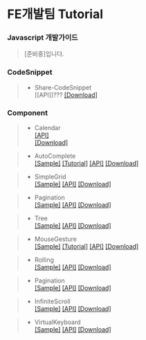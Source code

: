 # FE개발팀 Tutorial

### Javascript 개발가이드
>  [준비중]입니다.

### CodeSnippet
> - Share-CodeSnippet <br> [[API]]???
[[Download]](https://github.nhnent.com/fe/share-code-snippet)

### Component

> - Calendar <br> [[API]](https://github.nhnent.com/pages/fe/component-calendar/)  
[[Download]](https://github.nhnent.com/FE/Component-Calendar)

> - AutoComplete <br> 
[[Sample]](https://github.nhnent.com/pages/FE/Component-AutoComplete/sample/default.html)
[[Tutorial]](https://github.nhnent.com/FE/Component-AutoComplete/wiki/Component-AutoComplete) [[API]](https://github.nhnent.com/pages/FE/Component-AutoComplete/)
[[Download]](https://github.nhnent.com/pages/FE/Component-AutoComplete/dist/)

> - SimpleGrid <br>  [[Sample]](https://github.nhnent.com/pages/fe/component-simple-grid/tutorial-sample1.html)
[[API]](https://github.nhnent.com/pages/fe/component-simple-grid/)  [[Download]](https://github.nhnent.com/fe/component-simple-grid)

> - Pagination <br>  [[Sample]](https://github.nhnent.com/pages/FE/Component-Pagination/sample/)
[[API]](https://github.nhnent.com/pages/FE/Component-Pagination/)  [[Download]](https://github.nhnent.com/FE/Component-Pagination/tree/dist)

> - Tree       <br>  [[Sample]](https://github.nhnent.com/pages/FE/Component-Tree/sample/) [[API]](https://github.nhnent.com/pages/FE/Component-Tree/)  [[Download]](https://github.nhnent.com/FE/Component-Tree/tree/dist)

> - MouseGesture <br>   [[Sample]](http://github.nhnent.com/pages/FE/Component-MouseGesture/sample/index.html)
[[Tutorial]](https://github.nhnent.com/FE/Component-MouseGesture/wiki) [[API]](http://github.nhnent.com/pages/FE/Component-MouseGesture/)  [[Download]](https://github.nhnent.com/pages/FE/Component-MouseGesture/dist/)

> - Rolling <br> [[Sample]](https://github.nhnent.com/pages/FE/Component-Rolling/sample/)
[[API]](https://github.nhnent.com/pages/FE/Component-Rolling/)  [[Download]](https://github.nhnent.com/FE/Component-Rolling/tree/dist)

> - Pagination <br> [[Sample]](https://github.nhnent.com/pages/FE/Component-Pagination/sample/)
[[API]](https://github.nhnent.com/pages/FE/Component-Pagination/)  [[Download]](https://github.nhnent.com/FE/Component-Pagination/tree/dist)

> - InfiniteScroll  <br>[[Sample]](https://github.nhnent.com/pages/fe/component-infinite-scroll/tutorial-sample1.html)
[[API]](https://github.nhnent.com/pages/fe/component-infinite-scroll/)  [[Download]](https://github.nhnent.com/fe/component-infinite-scroll/)

> - VirtualKeyboard  <br>[[Sample]](https://github.nhnent.com/pages/FE/Component-InfiniteScroll/sample/)
[[API]](https://github.nhnent.com/pages/FE/Component-InfiniteScroll/)  [[Download]](https://github.nhnent.com/pages/FE/Component-InfiniteScroll/dist)


